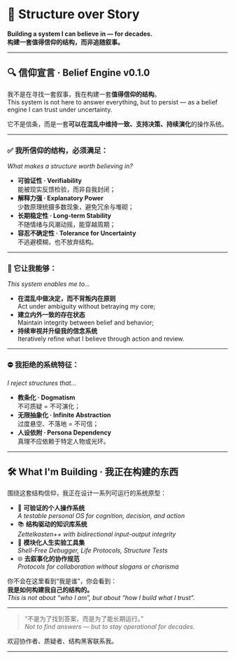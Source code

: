 # 🧱 Structure over Story  
**Building a system I can believe in — for decades.**  
**构建一套值得信仰的结构，而非追随叙事。**

---

## 🔍 信仰宣言 · Belief Engine v0.1.0

我不是在寻找一套叙事，我在构建一套**值得信仰的结构**。  
This system is not here to answer everything, but to persist — as a belief engine I can trust under uncertainty.

它不是信条，而是一套**可以在混乱中维持一致、支持决策、持续演化**的操作系统。

---

### ✅ 我所信仰的结构，必须满足：  
_What makes a structure worth believing in?_

- **可验证性 · Verifiability**  
  能被现实反馈检验，而非自我封闭；  
- **解释力强 · Explanatory Power**  
  少数原理统摄多数现象，避免冗余与堆砌；
- **长期稳定性 · Long-term Stability**  
  不随情绪与风潮动摇，能穿越周期；
- **容忍不确定性 · Tolerance for Uncertainty**  
  不逃避模糊，也不放弃结构。

---

### 🧭 它让我能够：  
_This system enables me to..._

- **在混乱中做决定，而不背叛内在原则**  
  Act under ambiguity without betraying my core;
- **建立内外一致的存在状态**  
  Maintain integrity between belief and behavior;
- **持续审视并升级我的信念系统**  
  Iteratively refine what I believe through action and review.

---

### ⛔️ 我拒绝的系统特征：  
_I reject structures that..._

- **教条化 · Dogmatism**  
  不可质疑 = 不可演化；
- **无限抽象化 · Infinite Abstraction**  
  过度悬空、不落地 = 不可信；
- **人设依附 · Persona Dependency**  
  真理不应依赖于特定人物或光环。

---

## 🛠️ What I'm Building · 我正在构建的东西

围绕这套结构信仰，我正在设计一系列可运行的系统原型：

- 🌱 **可验证的个人操作系统**  
  _A testable personal OS for cognition, decision, and action_  
- 📚 **结构驱动的知识库系统**  
  _Zettelkasten++ with bidirectional input-output integrity_  
- 🔧 **模块化人生实验工具集**  
  _Shell-Free Debugger, Life Protocols, Structure Tests_  
- 🌐 **去叙事化的协作规范**  
  _Protocols for collaboration without slogans or charisma_

你不会在这里看到“我是谁”，你会看到：  
**我是如何构建我自己的结构的。**  
_This is not about “who I am”, but about “how I build what I trust”._

---

> “不是为了找到答案，而是为了能长期运行。”  
> _Not to find answers — but to stay operational for decades._

欢迎协作者、质疑者、结构黑客联系我。

---
